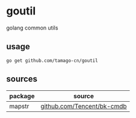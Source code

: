 # goutil
golang common utils

## usage
```shell
go get github.com/tamago-cn/goutil
```

## sources

| package | source                                                       |
| ------- | ------------------------------------------------------------ |
| mapstr  | [github.com/Tencent/bk-cmdb](<https://github.com/Tencent/bk-cmdb>) |

